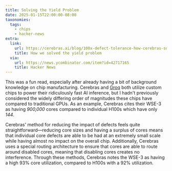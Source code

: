 ```yaml
---
title: Solving the Yield Problem
date: 2025-01-15T22:00:00-08:00
taxonomies:
  tags:
    - chips
    - hacker-news
extra:
  link:
    url: https://cerebras.ai/blog/100x-defect-tolerance-how-cerebras-solved-the-yield-problem
    title: How we solved the yield problem
  via:
    url: https://news.ycombinator.com/item?id=42717165
    title: Hacker News
---
```


This was a fun read, especially after already having a bit of background knowledge on chip manufacturing. Cerebras and [Groq](https://groq.com) both utilize custom chips to power their ridiculously fast AI inference, but I hadn't previously considered the widely differing order of magnitudes these chips have compared to traditional GPUs. As an example, Cerebras cites their WSE-3 as having _900,000_ cores compared to individual H100s which have only _144_.

Cerebras' method for reducing the impact of defects feels quite straightforward—reducing core sizes and having a surplus of cores means that individual core defects are able to be had at an extremely small scale while having almost no impact on the overall chip. Additionally, Cerebras uses a special routing architecture to ensure that cores are able to route around disabled cores, meaning that disabling cores creates no interference. Through these methods, Cerebras notes the WSE-3 as having a high 93% core utilization, compared to H100s with a 92% utilization.
